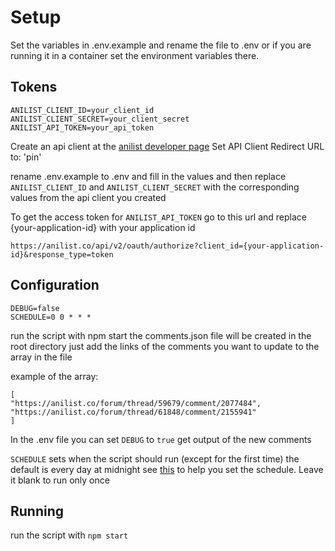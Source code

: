 # Setup

Set the variables in .env.example and rename the file to .env or if you are running it in a container set the environment variables there.

## Tokens

```
ANILIST_CLIENT_ID=your_client_id
ANILIST_CLIENT_SECRET=your_client_secret
ANILIST_API_TOKEN=your_api_token
```

Create an api client at the [anilist developer page](https://anilist.co/settings/developer)
Set API Client Redirect URL to: 'pin'

rename .env.example to .env and fill in the values and then replace ```ANILIST_CLIENT_ID``` and ```ANILIST_CLIENT_SECRET``` with the corresponding values from the api client you created

To get the access token for ```ANILIST_API_TOKEN``` go to this url and replace {your-application-id} with your application id

```
https://anilist.co/api/v2/oauth/authorize?client_id={your-application-id}&response_type=token
```

## Configuration

```
DEBUG=false
SCHEDULE=0 0 * * *
```

run the script with npm start the comments.json file will be created in the root directory just add the links of the comments you want to update to the array in the file

example of the array:

```
[
"https://anilist.co/forum/thread/59679/comment/2077484",
"https://anilist.co/forum/thread/61848/comment/2155941"
]
```

In the .env file you can set ```DEBUG``` to ```true``` get output of the new comments

```SCHEDULE``` sets when the script should run (except for the first time) the default is every day at midnight see [this](https://crontab.guru/) to help you set the schedule. Leave it blank to run only once

## Running

run the script with ```npm start```

